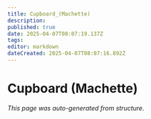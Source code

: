 ```yaml
---
title: Cupboard_(Machette)
description: 
published: true
date: 2025-04-07T08:07:19.137Z
tags: 
editor: markdown
dateCreated: 2025-04-07T08:07:16.892Z
---
```


# Cupboard (Machette)

*This page was auto-generated from structure.*